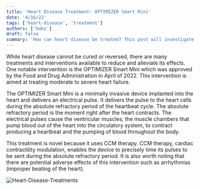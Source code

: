 ```yaml
---
title: 'Heart Disease Treatment: OPTIMIZER Smart Mini'
date: '4/16/22'
tags: ['heart-disease', 'treatment']
authors: ['hahz']
draft: false
summary: 'How can heart disease be treated? This post will investigate the use of OPTIMIZER Smart interventions as a way to treat heart failure (a type of heart disease).'
---
```

While heart disease cannot be cured or reversed, there are many treatments and interventions available to reduce and alleviate its effects. One notable intervention is the OPTIMIZER Smart Mini which was approved by the Food and Drug Administration in April of 2022. This intervention is aimed at treating moderate to severe heart failure.

The OPTIMIZER Smart Mini is a minimally invasive device implanted into the heart and delivers an electrical pulse. It delivers the pulse to the heart cells during the absolute refractory period of the heartbeat cycle. The absolute refractory period is the moment right after the heart contracts. The electrical pulses cause the ventricular muscles, the muscle chambers that pump blood out of the heart into the circulatory system, to contract producing a heartbeat and the pumping of blood throughout the body.

This treatment is novel because it uses CCM therapy. CCM therapy, cardiac contractility modulation, enables the device to precisely time its pulses to be sent during the absolute refractory period. It is also worth noting that there are potential adverse effects of this intervention such as arrhythmias (improper beating of the heart).

![Heart-Disease-Treatments](https://images.ctfassets.net/yixw23k2v6vo/38a0x9umNA8KDxh9CmnDev/41c3abb814a24214a7507a828b50048c/HEART_INFO_treatments.png?w=824&h=464&fit=thumb)




